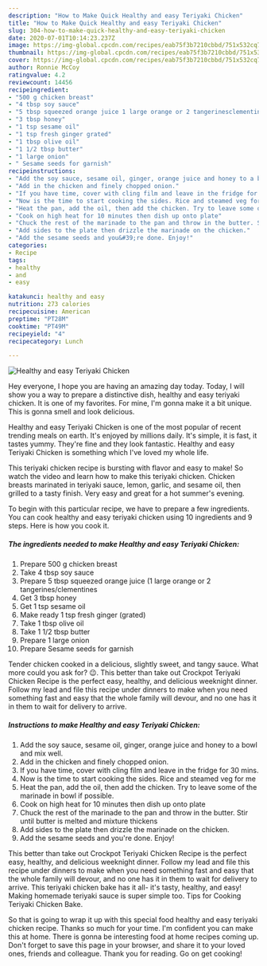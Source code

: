 ```yaml
---
description: "How to Make Quick Healthy and easy Teriyaki Chicken"
title: "How to Make Quick Healthy and easy Teriyaki Chicken"
slug: 304-how-to-make-quick-healthy-and-easy-teriyaki-chicken
date: 2020-07-01T10:14:23.237Z
image: https://img-global.cpcdn.com/recipes/eab75f3b7210cbbd/751x532cq70/healthy-and-easy-teriyaki-chicken-recipe-main-photo.jpg
thumbnail: https://img-global.cpcdn.com/recipes/eab75f3b7210cbbd/751x532cq70/healthy-and-easy-teriyaki-chicken-recipe-main-photo.jpg
cover: https://img-global.cpcdn.com/recipes/eab75f3b7210cbbd/751x532cq70/healthy-and-easy-teriyaki-chicken-recipe-main-photo.jpg
author: Ronnie McCoy
ratingvalue: 4.2
reviewcount: 14456
recipeingredient:
- "500 g chicken breast"
- "4 tbsp soy sauce"
- "5 tbsp squeezed orange juice 1 large orange or 2 tangerinesclementines"
- "3 tbsp honey"
- "1 tsp sesame oil"
- "1 tsp fresh ginger grated"
- "1 tbsp olive oil"
- "1 1/2 tbsp butter"
- "1 large onion"
- " Sesame seeds for garnish"
recipeinstructions:
- "Add the soy sauce, sesame oil, ginger, orange juice and honey to a bowl and mix well."
- "Add in the chicken and finely chopped onion."
- "If you have time, cover with cling film and leave in the fridge for 30 mins."
- "Now is the time to start cooking the sides. Rice and steamed veg for me"
- "Heat the pan, add the oil, then add the chicken. Try to leave some of the marinade in bowl if possible."
- "Cook on high heat for 10 minutes then dish up onto plate"
- "Chuck the rest of the marinade to the pan and throw in the butter. Stir until butter is melted and mixture thickens"
- "Add sides to the plate then drizzle the marinade on the chicken."
- "Add the sesame seeds and you&#39;re done. Enjoy!"
categories:
- Recipe
tags:
- healthy
- and
- easy

katakunci: healthy and easy 
nutrition: 273 calories
recipecuisine: American
preptime: "PT28M"
cooktime: "PT49M"
recipeyield: "4"
recipecategory: Lunch

---
```



![Healthy and easy Teriyaki Chicken](https://img-global.cpcdn.com/recipes/eab75f3b7210cbbd/751x532cq70/healthy-and-easy-teriyaki-chicken-recipe-main-photo.jpg)

Hey everyone, I hope you are having an amazing day today. Today, I will show you a way to prepare a distinctive dish, healthy and easy teriyaki chicken. It is one of my favorites. For mine, I'm gonna make it a bit unique. This is gonna smell and look delicious.

Healthy and easy Teriyaki Chicken is one of the most popular of recent trending meals on earth. It's enjoyed by millions daily. It's simple, it is fast, it tastes yummy. They're fine and they look fantastic. Healthy and easy Teriyaki Chicken is something which I've loved my whole life.

This teriyaki chicken recipe is bursting with flavor and easy to make! So watch the video and learn how to make this teriyaki chicken. Chicken breasts marinated in teriyaki sauce, lemon, garlic, and sesame oil, then grilled to a tasty finish. Very easy and great for a hot summer&#39;s evening.


To begin with this particular recipe, we have to prepare a few ingredients. You can cook healthy and easy teriyaki chicken using 10 ingredients and 9 steps. Here is how you cook it.

<!--inarticleads1-->

##### The ingredients needed to make Healthy and easy Teriyaki Chicken:

1. Prepare 500 g chicken breast
1. Take 4 tbsp soy sauce
1. Prepare 5 tbsp squeezed orange juice (1 large orange or 2 tangerines/clementines
1. Get 3 tbsp honey
1. Get 1 tsp sesame oil
1. Make ready 1 tsp fresh ginger (grated)
1. Take 1 tbsp olive oil
1. Take 1 1/2 tbsp butter
1. Prepare 1 large onion
1. Prepare  Sesame seeds for garnish


Tender chicken cooked in a delicious, slightly sweet, and tangy sauce. What more could you ask for? 😉. This better than take out Crockpot Teriyaki Chicken Recipe is the perfect easy, healthy, and delicious weeknight dinner. Follow my lead and file this recipe under dinners to make when you need something fast and easy that the whole family will devour, and no one has it in them to wait for delivery to arrive. 

<!--inarticleads2-->

##### Instructions to make Healthy and easy Teriyaki Chicken:

1. Add the soy sauce, sesame oil, ginger, orange juice and honey to a bowl and mix well.
1. Add in the chicken and finely chopped onion.
1. If you have time, cover with cling film and leave in the fridge for 30 mins.
1. Now is the time to start cooking the sides. Rice and steamed veg for me
1. Heat the pan, add the oil, then add the chicken. Try to leave some of the marinade in bowl if possible.
1. Cook on high heat for 10 minutes then dish up onto plate
1. Chuck the rest of the marinade to the pan and throw in the butter. Stir until butter is melted and mixture thickens
1. Add sides to the plate then drizzle the marinade on the chicken.
1. Add the sesame seeds and you&#39;re done. Enjoy!


This better than take out Crockpot Teriyaki Chicken Recipe is the perfect easy, healthy, and delicious weeknight dinner. Follow my lead and file this recipe under dinners to make when you need something fast and easy that the whole family will devour, and no one has it in them to wait for delivery to arrive. This teriyaki chicken bake has it all- it&#39;s tasty, healthy, and easy! Making homemade teriyaki sauce is super simple too. Tips for Cooking Teriyaki Chicken Bake. 

So that is going to wrap it up with this special food healthy and easy teriyaki chicken recipe. Thanks so much for your time. I'm confident you can make this at home. There is gonna be interesting food at home recipes coming up. Don't forget to save this page in your browser, and share it to your loved ones, friends and colleague. Thank you for reading. Go on get cooking!

